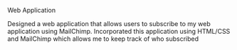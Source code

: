 Web Application

Designed a web application that allows users to subscribe to my web application using MailChimp.
Incorporated this application using HTML/CSS and MailChimp which allows me to keep track of who subscribed  
